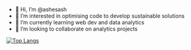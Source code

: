 - 👋 Hi, I’m @ashesash
- 👀 I’m interested in optimising code to develop sustainable solutions
- 🌱 I’m currently learning web dev and data analytics
- 💞️ I’m looking to collaborate on analytics projects

[![Top Langs](https://github-readme-stats.vercel.app/api/top-langs/?username=asheshash)](https://github.com/ashesash/github-readme-stats)
<!---
ashesash/ashesash is a ✨ special ✨ repository because its `README.md` (this file) appears on your GitHub profile.
You can click the Preview link to take a look at your changes.
--->
